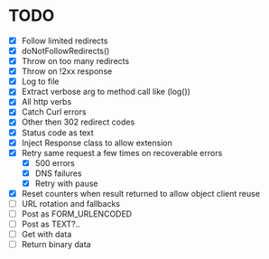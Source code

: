 # TODO

- [x] Follow limited redirects
- [x] doNotFollowRedirects()  
- [x] Throw on too many redirects
- [x] Throw on !2xx response
- [x] Log to file
- [x] Extract verbose arg to method call like (log())
- [x] All http verbs
- [x] Catch Curl errors
- [x] Other then 302 redirect codes
- [x] Status code as text
- [x] Inject Response class to allow extension
- [x] Retry same request a few times on recoverable errors
    - [x] 500 errors 
    - [x] DNS failures 
    - [x] Retry with pause
- [x] Reset counters when result returned to allow object client reuse
- [ ] URL rotation and fallbacks
- [ ] Post as FORM_URLENCODED
- [ ] Post as TEXT?..
- [ ] Get with data
- [ ] Return binary data